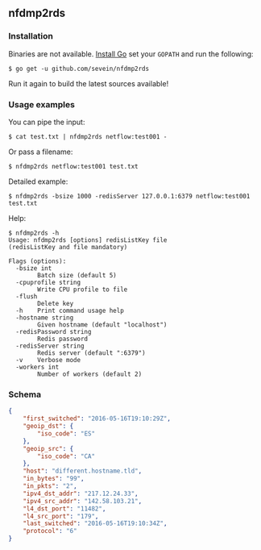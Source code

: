 ## nfdmp2rds

### Installation

Binaries are not available. [Install Go](https://golang.org/doc/install) set your `GOPATH` and run the following:

    $ go get -u github.com/sevein/nfdmp2rds

Run it again to build the latest sources available!

### Usage examples

You can pipe the input:

    $ cat test.txt | nfdmp2rds netflow:test001 -

Or pass a filename:

    $ nfdmp2rds netflow:test001 test.txt

Detailed example:

    $ nfdmp2rds -bsize 1000 -redisServer 127.0.0.1:6379 netflow:test001 test.txt

Help:

```
$ nfdmp2rds -h
Usage: nfdmp2rds [options] redisListKey file
(redisListKey and file mandatory)

Flags (options):
  -bsize int
        Batch size (default 5)
  -cpuprofile string
        Write CPU profile to file
  -flush
        Delete key
  -h	Print command usage help
  -hostname string
        Given hostname (default "localhost")
  -redisPassword string
        Redis password
  -redisServer string
        Redis server (default ":6379")
  -v	Verbose mode
  -workers int
        Number of workers (default 2)
```

### Schema

```json
{
    "first_switched": "2016-05-16T19:10:29Z",
    "geoip_dst": {
        "iso_code": "ES"
    },
    "geoip_src": {
        "iso_code": "CA"
    },
    "host": "different.hostname.tld",
    "in_bytes": "99",
    "in_pkts": "2",
    "ipv4_dst_addr": "217.12.24.33",
    "ipv4_src_addr": "142.58.103.21",
    "l4_dst_port": "11482",
    "l4_src_port": "179",
    "last_switched": "2016-05-16T19:10:34Z",
    "protocol": "6"
}
```
